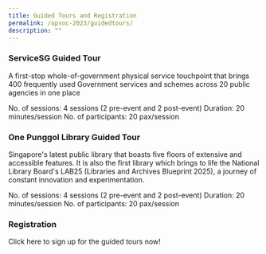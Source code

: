 ```yaml
---
title: Guided Tours and Registration
permalink: /opsoc-2023/guidedtours/
description: ""
---
```

###  ServiceSG Guided Tour   
A first-stop whole-of-government physical service touchpoint that brings 400 frequently used Government services and schemes across 20 public agencies in one place

No. of sessions: 4 sessions (2 pre-event and 2 post-event)
Duration: 20 minutes/session
No. of participants: 20 pax/session

###  One Punggol Library Guided Tour   
Singapore's latest public library that boasts five floors of extensive and accessible features. It is also the first library which brings to life the National Library Board's LAB25 (Libraries and Archives Blueprint 2025), a journey of constant innovation and experimentation.

No. of sessions: 4 sessions (2 pre-event and 2 post-event)
Duration: 20 minutes/session
No. of participants: 20 pax/session

### Registration
Click here to sign up for the guided tours now!
